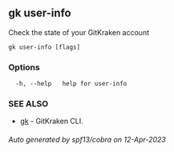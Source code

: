 ## gk user-info

Check the state of your GitKraken account

```
gk user-info [flags]
```

### Options

```
  -h, --help   help for user-info
```

### SEE ALSO

* [gk](gk.md)	 - GitKraken CLI.

###### Auto generated by spf13/cobra on 12-Apr-2023
